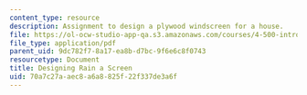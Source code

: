 ```yaml
---
content_type: resource
description: Assignment to design a plywood windscreen for a house.
file: https://ol-ocw-studio-app-qa.s3.amazonaws.com/courses/4-500-introduction-to-design-computing-fall-2008/70a7c27aaec8a6a8825f22f337de3a6f_assn8.pdf
file_type: application/pdf
parent_uid: 9dc782f7-8a17-ea8b-d7bc-9f6e6c8f0743
resourcetype: Document
title: Designing Rain a Screen
uid: 70a7c27a-aec8-a6a8-825f-22f337de3a6f
---
```

